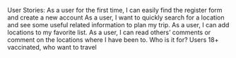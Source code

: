 User Stories:
As a user for the first time, I can easily find the register form and create a new account
As a user, I want to quickly search for a location and see some useful related information to plan my trip.
As a user, I can add locations to my favorite list.
As a user, I can read others’ comments or comment on the locations where I have been to.
Who is it for? Users 18+ vaccinated, who want to travel
